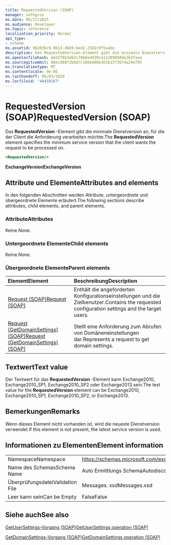 ```yaml
---
title: RequestedVersion (SOAP)
manager: sethgros
ms.date: 09/17/2015
ms.audience: Developer
ms.topic: reference
localization_priority: Normal
api_type:
- schema
ms.assetid: 962036c9-9b13-4669-bed2-2502c0f5aabe
description: Das RequestedVersion-Element gibt die minimale Dienstversion an, für die der Client die Anforderung verarbeiten möchte.
ms.openlocfilehash: ded276b3eb2c70b6edd39ca12289098de2b3faea
ms.sourcegitcommit: 88ec988f2bb67c1866d06b361615f3674a24e795
ms.translationtype: MT
ms.contentlocale: de-DE
ms.lasthandoff: 06/03/2020
ms.locfileid: "44459167"
---
```

# <a name="requestedversion-soap"></a><span data-ttu-id="774ec-103">RequestedVersion (SOAP)</span><span class="sxs-lookup"><span data-stu-id="774ec-103">RequestedVersion (SOAP)</span></span>

<span data-ttu-id="774ec-104">Das **RequestedVersion** -Element gibt die minimale Dienstversion an, für die der Client die Anforderung verarbeiten möchte.</span><span class="sxs-lookup"><span data-stu-id="774ec-104">The **RequestedVersion** element specifies the minimum service version that the client wants the request to be processed on.</span></span> 
  
```XML
<RequestedVersion/>
```

 <span data-ttu-id="774ec-105">**ExchangeVersion**</span><span class="sxs-lookup"><span data-stu-id="774ec-105">**ExchangeVersion**</span></span>
## <a name="attributes-and-elements"></a><span data-ttu-id="774ec-106">Attribute und Elemente</span><span class="sxs-lookup"><span data-stu-id="774ec-106">Attributes and elements</span></span>

<span data-ttu-id="774ec-107">In den folgenden Abschnitten werden Attribute, untergeordnete und übergeordnete Elemente erläutert.</span><span class="sxs-lookup"><span data-stu-id="774ec-107">The following sections describe attributes, child elements, and parent elements.</span></span>
  
### <a name="attributes"></a><span data-ttu-id="774ec-108">Attribute</span><span class="sxs-lookup"><span data-stu-id="774ec-108">Attributes</span></span>

<span data-ttu-id="774ec-109">Keine.</span><span class="sxs-lookup"><span data-stu-id="774ec-109">None.</span></span>
  
### <a name="child-elements"></a><span data-ttu-id="774ec-110">Untergeordnete Elemente</span><span class="sxs-lookup"><span data-stu-id="774ec-110">Child elements</span></span>

<span data-ttu-id="774ec-111">Keine.</span><span class="sxs-lookup"><span data-stu-id="774ec-111">None.</span></span>
  
### <a name="parent-elements"></a><span data-ttu-id="774ec-112">Übergeordnete Elemente</span><span class="sxs-lookup"><span data-stu-id="774ec-112">Parent elements</span></span>

|<span data-ttu-id="774ec-113">**Element**</span><span class="sxs-lookup"><span data-stu-id="774ec-113">**Element**</span></span>|<span data-ttu-id="774ec-114">**Beschreibung**</span><span class="sxs-lookup"><span data-stu-id="774ec-114">**Description**</span></span>|
|:-----|:-----|
|[<span data-ttu-id="774ec-115">Request (SOAP)</span><span class="sxs-lookup"><span data-stu-id="774ec-115">Request (SOAP)</span></span>](request-soap.md) <br/> |<span data-ttu-id="774ec-116">Enthält die angeforderten Konfigurationseinstellungen und die Zielbenutzer.</span><span class="sxs-lookup"><span data-stu-id="774ec-116">Contains the requested configuration settings and the target users.</span></span>  <br/> |
|[<span data-ttu-id="774ec-117">Request (GetDomainSettings) (SOAP)</span><span class="sxs-lookup"><span data-stu-id="774ec-117">Request (GetDomainSettings) (SOAP)</span></span>](request-getdomainsettingssoap.md) <br/> |<span data-ttu-id="774ec-118">Stellt eine Anforderung zum Abrufen von Domäneneinstellungen dar.</span><span class="sxs-lookup"><span data-stu-id="774ec-118">Represents a request to get domain settings.</span></span>  <br/> |
   
## <a name="text-value"></a><span data-ttu-id="774ec-119">Textwert</span><span class="sxs-lookup"><span data-stu-id="774ec-119">Text value</span></span>

<span data-ttu-id="774ec-120">Der Textwert für das **RequestedVersion** -Element kann Exchange2010, Exchange2010_SP1, Exchange2010_SP2 oder Exchange2013 sein.</span><span class="sxs-lookup"><span data-stu-id="774ec-120">The text value for the **RequestedVersion** element can be Exchange2010, Exchange2010_SP1, Exchange2010_SP2, or Exchange2013.</span></span>
  
## <a name="remarks"></a><span data-ttu-id="774ec-121">Bemerkungen</span><span class="sxs-lookup"><span data-stu-id="774ec-121">Remarks</span></span>

<span data-ttu-id="774ec-122">Wenn dieses Element nicht vorhanden ist, wird die neueste Dienstversion verwendet.</span><span class="sxs-lookup"><span data-stu-id="774ec-122">If this element is not present, the latest service version is used.</span></span>
  
## <a name="element-information"></a><span data-ttu-id="774ec-123">Informationen zu Elementen</span><span class="sxs-lookup"><span data-stu-id="774ec-123">Element information</span></span>

|||
|:-----|:-----|
|<span data-ttu-id="774ec-124">Namespace</span><span class="sxs-lookup"><span data-stu-id="774ec-124">Namespace</span></span>  <br/> |https://schemas.microsoft.com/exchange/2010/Autodiscover  <br/> |
|<span data-ttu-id="774ec-125">Name des Schemas</span><span class="sxs-lookup"><span data-stu-id="774ec-125">Schema Name</span></span>  <br/> |<span data-ttu-id="774ec-126">Auto Ermittlungs Schema</span><span class="sxs-lookup"><span data-stu-id="774ec-126">Autodiscover schema</span></span>  <br/> |
|<span data-ttu-id="774ec-127">Überprüfungsdatei</span><span class="sxs-lookup"><span data-stu-id="774ec-127">Validation File</span></span>  <br/> |<span data-ttu-id="774ec-128">Messages. xsd</span><span class="sxs-lookup"><span data-stu-id="774ec-128">Messages.xsd</span></span>  <br/> |
|<span data-ttu-id="774ec-129">Leer kann sein</span><span class="sxs-lookup"><span data-stu-id="774ec-129">Can be Empty</span></span>  <br/> |<span data-ttu-id="774ec-130">False</span><span class="sxs-lookup"><span data-stu-id="774ec-130">False</span></span>  <br/> |
   
## <a name="see-also"></a><span data-ttu-id="774ec-131">Siehe auch</span><span class="sxs-lookup"><span data-stu-id="774ec-131">See also</span></span>



[<span data-ttu-id="774ec-132">GetUserSettings-Vorgang (SOAP)</span><span class="sxs-lookup"><span data-stu-id="774ec-132">GetUserSettings operation (SOAP)</span></span>](getusersettings-operation-soap.md)
  
[<span data-ttu-id="774ec-133">GetDomainSettings-Vorgang (SOAP)</span><span class="sxs-lookup"><span data-stu-id="774ec-133">GetDomainSettings operation (SOAP)</span></span>](getdomainsettings-operation-soap.md)

